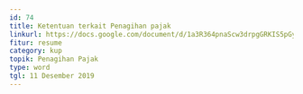 ```yaml
---
id: 74
title: Ketentuan terkait Penagihan pajak
linkurl: https://docs.google.com/document/d/1a3R364pnaScw3drpgGRKIS5pGyic227YoGLlTQ0Di68/edit?usp=drivesdk
fitur: resume
category: kup
topik: Penagihan Pajak
type: word
tgl: 11 Desember 2019
---
```


